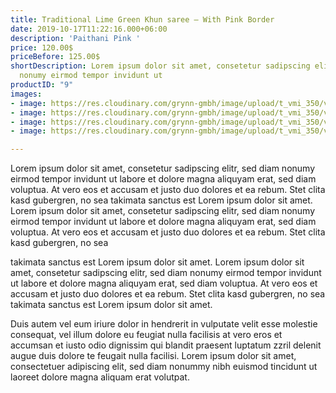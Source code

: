 ```yaml
---
title: Traditional Lime Green Khun saree – With Pink Border
date: 2019-10-17T11:22:16.000+06:00
description: 'Paithani Pink '
price: 120.00$
priceBefore: 125.00$
shortDescription: Lorem ipsum dolor sit amet, consetetur sadipscing elitr, sed diam
  nonumy eirmod tempor invidunt ut
productID: "9"
images:
- image: https://res.cloudinary.com/grynn-gmbh/image/upload/t_vmi_350/v1592252565/vmi/Traditional-Lime-Green-Khun-saree-_-With-Pink-Border-1-3-510x790_npgwb9.jpg
- image: https://res.cloudinary.com/grynn-gmbh/image/upload/t_vmi_350/v1592252565/vmi/Traditional-Lime-Green-Khun-saree-_-With-Pink-Border-1-3-510x790_npgwb9.jpg
- image: https://res.cloudinary.com/grynn-gmbh/image/upload/t_vmi_350/v1592252565/vmi/Traditional-Lime-Green-Khun-saree-_-With-Pink-Border-1-3-510x790_npgwb9.jpg
- image: https://res.cloudinary.com/grynn-gmbh/image/upload/t_vmi_350/v1592252565/vmi/Traditional-Lime-Green-Khun-saree-_-With-Pink-Border-1-3-510x790_npgwb9.jpg

---
```

Lorem ipsum dolor sit amet, consetetur sadipscing elitr, sed diam nonumy eirmod tempor invidunt ut labore et dolore magna aliquyam erat, sed diam voluptua. At vero eos et accusam et justo duo dolores et ea rebum. Stet clita kasd gubergren, no sea takimata sanctus est Lorem ipsum dolor sit amet. Lorem ipsum dolor sit amet, consetetur sadipscing elitr, sed diam nonumy eirmod tempor invidunt ut labore et dolore magna aliquyam erat, sed diam voluptua. At vero eos et accusam et justo duo dolores et ea rebum. Stet clita kasd gubergren, no sea 

takimata sanctus est Lorem ipsum dolor sit amet. Lorem ipsum dolor sit amet, consetetur sadipscing elitr, sed diam nonumy eirmod tempor invidunt ut labore et dolore magna aliquyam erat, sed diam voluptua. At vero eos et accusam et justo duo dolores et ea rebum. Stet clita kasd gubergren, no sea takimata sanctus est Lorem ipsum dolor sit amet.

Duis autem vel eum iriure dolor in hendrerit in vulputate velit esse molestie consequat, vel illum dolore eu feugiat nulla facilisis at vero eros et accumsan et iusto odio dignissim qui blandit praesent luptatum zzril delenit augue duis dolore te feugait nulla facilisi. Lorem ipsum dolor sit amet, consectetuer adipiscing elit, sed diam nonummy nibh euismod tincidunt ut laoreet dolore magna aliquam erat volutpat.